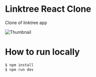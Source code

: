 # Linktree React Clone

Clone of linktree app

![Thumbnail](https://res.cloudinary.com/dxarbtyux/image/upload/v1625159842/linktree_react_qj2iaz.jpg) 

# How to run locally
```bash
$ npm install
$ npm run dev
```
